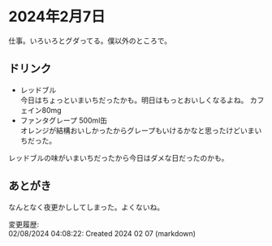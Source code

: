 # 2024年2月7日

仕事。いろいろとグダってる。僕以外のところで。

## ドリンク

- レッドブル  
今日はちょっといまいちだったかも。明日はもっとおいしくなるよね。
カフェイン80mg
- ファンタグレープ 500ml缶  
オレンジが結構おいしかったからグレープもいけるかなと思ったけどいまいちだった。

レッドブルの味がいまいちだったから今日はダメな日だったのかも。

## あとがき

なんとなく夜更かししてしまった。よくないね。

変更履歴:  
02/08/2024 04:08:22: Created 2024 02 07 (markdown)  
